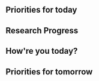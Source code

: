 ## Priorities for today


## Research Progress



## How're you today?



## Priorities for tomorrow